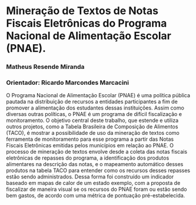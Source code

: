 # Mineração de Textos de Notas Fiscais Eletrônicas do Programa Nacional de Alimentação Escolar (PNAE).
### Matheus Resende Miranda
### Orientador: Ricardo Marcondes Marcacini

O Programa Nacional de Alimentação Escolar (PNAE) é uma política pública pautada na distribuição de recursos a entidades participantes a fim de promover a alimentação dos estudantes dessas instituições. Assim como diversas outras políticas, o PNAE é um programa de difícil fiscalização e monitoramento. O objetivo central deste trabalho, que estende e utiliza outros projetos, como a Tabela Brasileira de Composição de Alimentos (TACO), é mostrar a possibilidade de uso da mineração de textos como ferramenta de monitoramento para esse programa a partir das Notas Fiscais Eletrônicas emitidas pelos municípios em relação ao PNAE. O processo de mineração de textos envolve desde a coleta das notas fiscais eletrônicas de repasses do programa, a identificação dos produtos alimentares na descrição das notas, e o mapeamento automático desses produtos na tabela TACO para entender como os recursos desses repasses estão sendo administrados. Dessa forma foi construído um indicador baseado em mapas de calor de um estado exemplo, com a proposta de fiscalizar de maneira visual se os recursos do PNAE foram ou estão sendo bem gastos, de acordo com uma métrica de pontuação pré-estabelecida.


